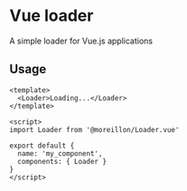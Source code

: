 # Vue loader
A simple loader for Vue.js applications

## Usage
```vue
<template>
  <Loader>Loading...</Loader>
</template>

<script>
import Loader from '@moreillon/Loader.vue'

export default {
  name: 'my_component',
  components: { Loader }
}
</script>
```
